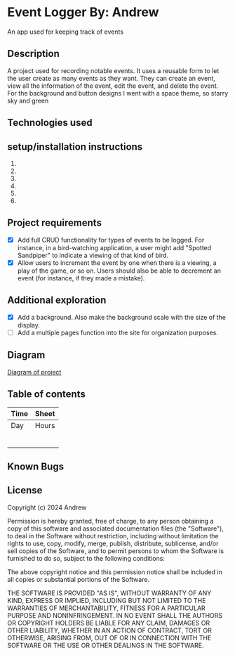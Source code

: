 Event Logger
By: Andrew
=============
An app used for keeping track of events

Description
----------------
A project used for recording notable events. It uses a reusable form to let the user create as many events as they want. They can create an event, view all the information of the event, edit the event, and delete the event. For the background and button designs I went with a space theme, so starry sky and green 

Technologies used
--------------------

setup/installation instructions
---------------------
1.
2.
3.
4.
5.
6.

Project requirements
--------------------
- [x] Add full CRUD functionality for types of events to be logged. For instance, in a bird-watching application, a user might add "Spotted Sandpiper" to indicate a viewing of that kind of bird.
- [x] Allow users to increment the event by one when there is a viewing, a play of the game, or so on. Users should also be able to decrement an event (for instance, if they made a mistake).

Additional exploration
----------------------
- [x] Add a background. Also make the background scale with the size of the display.
- [ ] Add a multiple pages function into the site for organization purposes.

Diagram
----------------------
[Diagram of project]

Table of contents
----------------------
| Time | Sheet |
| ---- | ------|
| Day | Hours |
|     |       |
|     |       |
|     |       |
|     |       |
|     |       |
|     |       |

Known Bugs
--------------------

License
--------------------
Copyright (c) 2024 Andrew

Permission is hereby granted, free of charge, to any person obtaining a copy of this software and associated documentation files (the "Software"), to deal in the Software without restriction, including without limitation the rights to use, copy, modify, merge, publish, distribute, sublicense, and/or sell copies of the Software, and to permit persons to whom the Software is furnished to do so, subject to the following conditions:

The above copyright notice and this permission notice shall be included in all copies or substantial portions of the Software.

THE SOFTWARE IS PROVIDED "AS IS", WITHOUT WARRANTY OF ANY KIND, EXPRESS OR IMPLIED, INCLUDING BUT NOT LIMITED TO THE WARRANTIES OF MERCHANTABILITY, FITNESS FOR A PARTICULAR PURPOSE AND NONINFRINGEMENT. IN NO EVENT SHALL THE AUTHORS OR COPYRIGHT HOLDERS BE LIABLE FOR ANY CLAIM, DAMAGES OR OTHER LIABILITY, WHETHER IN AN ACTION OF CONTRACT, TORT OR OTHERWISE, ARISING FROM, OUT OF OR IN CONNECTION WITH THE SOFTWARE OR THE USE OR OTHER DEALINGS IN THE SOFTWARE.

[Diagram of project]: diagram.drawio